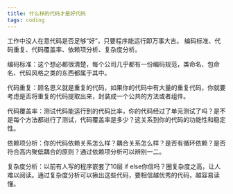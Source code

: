 ```yaml
---
title: 什么样的代码才是好代码
tags: coding
---
```


工作中没人在意代码是否足够“好”，只要程序能运行即万事大吉。
编码标准、代码重复、代码覆盖率、依赖项分析、复杂度分析。


编码标准：这个想必都很清楚，每个公司几乎都有一份编码规范，类命名、包命名、代码风格之类的东西都属于其中。

代码重复：顾名思义就是重复的代码，如果你的代码中有大量的重复代码，你就要考虑是否将重复的代码提取出来，封装成一个公共的方法或者组件。

代码覆盖率：测试代码能运行到的代码比率，你的代码经过了单元测试了吗？是不是每个方法都进行了测试，代码覆盖率是多少？这关系到你的代码的功能性和稳定性。

依赖项分析：你的代码依赖关系怎么样？耦合关系怎么样？是否有循环依赖？是否符合高内聚低耦合的原则？通过依赖项分析可以辨别一二。

复杂度分析：以前有人写的程序嵌套了10层 if else你信吗？圈复杂度之高，让人难以阅读。通过复杂度分析可以揪出这些代码，要相信越优秀的代码，越容易读懂。